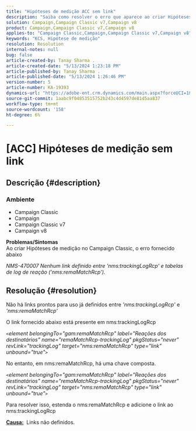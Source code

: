 ```yaml
---
title: "Hipóteses de medição ACC sem link"
description: "Saiba como resolver o erro que aparece ao criar Hipóteses de medição no Campaign Classic."
solution: Campaign,Campaign Classic v7,Campaign v8
product: Campaign,Campaign Classic v7,Campaign v8
applies-to: "Campaign Classic,Campaign,Campaign Classic v7,Campaign v8"
keywords: "KCS, Hipótese de medição"
resolution: Resolution
internal-notes: null
bug: false
article-created-by: Tanay Sharma .
article-created-date: "5/13/2024 1:23:18 PM"
article-published-by: Tanay Sharma .
article-published-date: "5/13/2024 1:26:46 PM"
version-number: 5
article-number: KA-19393
dynamics-url: "https://adobe-ent.crm.dynamics.com/main.aspx?forceUCI=1&pagetype=entityrecord&etn=knowledgearticle&id=8b6538f3-2b11-ef11-9f8a-6045bd02b206"
source-git-commit: 1aabc9f04853515752b243c4d4597de81d5aa837
workflow-type: tm+mt
source-wordcount: '158'
ht-degree: 6%

---
```


# [ACC] Hipóteses de medição sem link

## Descrição {#description}


### <b>Ambiente</b>

- Campaign Classic
- Campaign
- Campaign Classic v7
- Campaign v8

<b>Problemas/Sintomas</b><br>Ao criar Hipóteses de medição no Campaign Classic, o erro fornecido abaixo

*NMS-470007 Nenhum link definido entre &#39;nms:trackingLogRcp&#39; e tabelas de log de reação (&#39;nms:remaMatchRcp&#39;).*

## Resolução {#resolution}


Não há links prontos para uso já definidos entre *&#39;nms:trackingLogRcp&#39;* e *&#39;nms:remaMatchRcp&#39;*

O link fornecido abaixo está presente em nms:trackingLogRcp

*`<`element belongingTo=&quot;gam:remaMatchRcp&quot; label=&quot;Reações dos destinatários&quot; name=&quot;remaMatchRcp-trackingLog&quot; pkgStatus=&quot;never&quot; revLink=&quot;trackingLog&quot; target=&quot;nms:remaMatchRcp&quot; type=&quot;link&quot; unbound=&quot;true&quot;`>`*

No entanto, em nms:remaMatchRcp, há uma chave composta.

*`<`element belongingTo=&quot;gam:remaMatchRcp&quot; label=&quot;Reações dos destinatários&quot; name=&quot;remaMatchRcp-trackingLog&quot; pkgStatus=&quot;never&quot; revLink=&quot;trackingLog&quot; target=&quot;nms:remaMatchRcp&quot; type=&quot;link&quot; unbound=&quot;true&quot;`>`*

Para resolver isso, estenda o nms:remaMatchRcp e adicione o link ao nms:trackingLogRcp



<b><u>Causa:</u></b>  Links não definidos.
